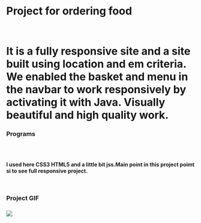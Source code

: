 <h1>Project for ordering food <h1> <br>
It is a fully responsive site and a site built using location and em criteria. We enabled the basket and menu in the navbar to work responsively by activating it with Java.
  Visually beautiful and high quality work.

<h3>Programs <h3> <br>
<h4><p> <strong>I used here CSS3 HTML5 and a little bit jss.Main point in this project poimt si to see full responsive project.<strong> <p> <br></h4>

<h3>Project GIF<h3>

![](order-food-gif.gif)
